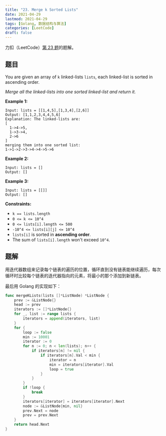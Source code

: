 ```yaml
---
title: "23. Merge k Sorted Lists"
date: 2021-04-29
lastmod: 2021-04-29
tags: [Golang, 数据结构与算法]
categories: [LeetCode]
draft: false
---
```


力扣（LeetCode）[第 23 题](https://leetcode-cn.com/problems/merge-k-sorted-lists)的题解。

<!--more-->

## 题目

You are given an array of `k` linked-lists `lists`, each linked-list is sorted in ascending order.

_Merge all the linked-lists into one sorted linked-list and return it._

**Example 1:**

```text
Input: lists = [[1,4,5],[1,3,4],[2,6]]
Output: [1,1,2,3,4,4,5,6]
Explanation: The linked-lists are:
[
  1->4->5,
  1->3->4,
  2->6
]
merging them into one sorted list:
1->1->2->3->4->4->5->6
```

**Example 2:**

```text
Input: lists = []
Output: []
```

**Example 3:**

```text
Input: lists = [[]]
Output: []
```

**Constraints:**

- `k == lists.length`
- `0 <= k <= 10^4`
- `0 <= lists[i].length <= 500`
- `-10^4 <= lists[i][j] <= 10^4`
- `lists[i]` is sorted in **ascending order**.
- The sum of `lists[i].length` won't exceed `10^4`.

## 题解

用迭代器数组来记录每个链表的遍历的位置，循环直到没有链表能继续遍历，每次循环时比较每个链表的迭代器指向的元素，将最小的那个添加到新链表。

最后用 Golang 的实现如下：

```go
func mergeKLists(lists []*ListNode) *ListNode {
    prev := &ListNode{}
    head := prev
    iterators := []*ListNode{}
    for _, list := range lists {
        iterators = append(iterators, list)
    }
    for {
        loop := false
        min := 10001
        iterator := 0
        for n := 0; n < len(lists); n++ {
            if iterators[n] != nil {
                if iterators[n].Val < min {
                    iterator = n
                    min = iterators[iterator].Val
                    loop = true
                }
            }
        }
        if !loop {
            break
        }
        iterators[iterator] = iterators[iterator].Next
        node := &ListNode{min, nil}
        prev.Next = node
        prev = prev.Next
    }
    return head.Next
}
```
